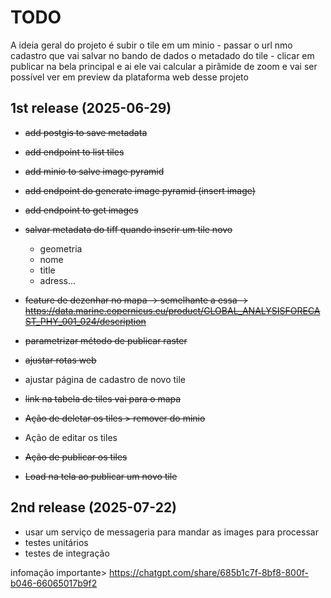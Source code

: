 # TODO
A ideia geral do projeto é subir o tile em um minio - passar o url nmo cadastro que vai salvar no bando de dados o metadado do tile - clicar em publicar na bela principal e ai ele vai calcular a pirâmide de zoom e vai ser possível ver em preview da plataforma web desse projeto

## 1st release (2025-06-29)
- <del>add postgis to save metadata</del>
- <del>add endpoint to list tiles</del>
- <del>add minio to salve image pyramid</del>
- <del>add endpoint do generate image pyramid (insert image)</del>
- <del>add endpoint to get images</del>
- <del>salvar metadata do tiff quando inserir um tile novo</del>
  - geometria
  - nome
  - title
  - adress...
- <del> feature de dezenhar no mapa -> semelhante a essa -> https://data.marine.copernicus.eu/product/GLOBAL_ANALYSISFORECAST_PHY_001_024/description </de>

- <del>parametrizar método de publicar raster </del>
- <del>ajustar rotas web<del>
- ajustar página de cadastro de novo tile
- <del>link na tabela de tiles vai para o mapa<del>
- <del>Ação de deletar os tiles > remover do minio </del>
- Ação de editar os tiles
- <del>Ação de publicar os tiles</del>
- <del> Load na tela ao publicar um novo tile</del>


## 2nd release (2025-07-22)
- usar um serviço de messageria para mandar as images para processar
- testes unitários
- testes de integração


infomação importante> https://chatgpt.com/share/685b1c7f-8bf8-800f-b046-66065017b9f2
